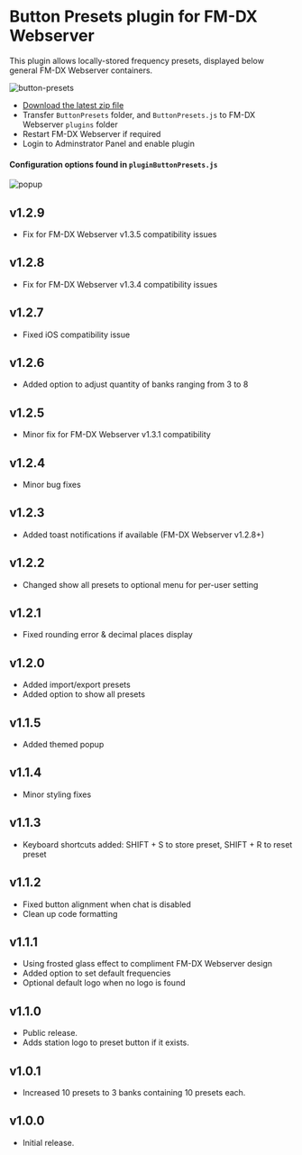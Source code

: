 # Button Presets plugin for FM-DX Webserver

This plugin allows locally-stored frequency presets, displayed below general FM-DX Webserver containers.

![button-presets](https://github.com/user-attachments/assets/999726ed-db94-456a-9f53-2620085ca518)

* [Download the latest zip file](https://github.com/AmateurAudioDude/FM-DX-Webserver-Plugin-Button-Presets/archive/refs/heads/main.zip)
* Transfer `ButtonPresets` folder, and `ButtonPresets.js` to FM-DX Webserver `plugins` folder
* Restart FM-DX Webserver if required
* Login to Adminstrator Panel and enable plugin

#### Configuration options found in `pluginButtonPresets.js`

![popup](https://github.com/user-attachments/assets/ad910fdb-ae7d-4b4c-aea4-9e6acfd13b56)

v1.2.9
------
* Fix for FM-DX Webserver v1.3.5 compatibility issues

v1.2.8
------
* Fix for FM-DX Webserver v1.3.4 compatibility issues

v1.2.7
------
* Fixed iOS compatibility issue

v1.2.6
------
* Added option to adjust quantity of banks ranging from 3 to 8

v1.2.5
------
* Minor fix for FM-DX Webserver v1.3.1 compatibility

v1.2.4
------
* Minor bug fixes

v1.2.3
------
* Added toast notifications if available (FM-DX Webserver v1.2.8+)

v1.2.2
------
* Changed show all presets to optional menu for per-user setting

v1.2.1
------
* Fixed rounding error & decimal places display

v1.2.0
------
* Added import/export presets
* Added option to show all presets

v1.1.5
------
* Added themed popup

v1.1.4
------
* Minor styling fixes

v1.1.3
------
* Keyboard shortcuts added: SHIFT + S to store preset, SHIFT + R to reset preset

v1.1.2
------
* Fixed button alignment when chat is disabled
* Clean up code formatting

v1.1.1
------
* Using frosted glass effect to compliment FM-DX Webserver design
* Added option to set default frequencies
* Optional default logo when no logo is found

v1.1.0
------
* Public release.
* Adds station logo to preset button if it exists.

v1.0.1
------
* Increased 10 presets to 3 banks containing 10 presets each.

v1.0.0
------
* Initial release.
